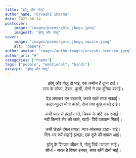```yaml
---
title: "झोगू और गोलू"
author_name: "Urvashi Sharma"
date: 2022-06-14
postcover:
    image: "images/poems/golu_jhogu.jpeg"
    imagealt: "झोगू और गोलू"
cover:
    image: "images/poems/golu_jhogu_square.jpeg"
    alt: "papers."
author_avatar: "images/authorimages/urvashi_hrensko.jpeg"
author_url: "#"
categories: ["Poems"]
tags: ["people", "emotional", "hindi"]
excerpt: "झोगू और गोलू"
---
```

<center>

झोगू और गोलू दो भाई, एक कमीज है दूजा टाई।<br>
लगा के सोफा, टेबल, कुर्सी, दोनों ने एक दुनिया बसाई।

पेड़ लगाकर मन बहलाते, करते रहते साफ सफाई।<br>
उल्टा-पुल्टा योगा करते, रोज नया कुछ करते ट्राई।

कभी प्यार से हंसते-गाते, चिपक के बांटे एक रजाई।<br>
नदी किनारे सैर को जाते, खायें- पियें पकवान मिठाई।

कभी छेड़ते दंगल तगड़ा, प्यार-मोहब्बत टाटा- बाई।<br>
दिन-भर करें लड़ाई झगड़ा, एक दूजे की शामत आई।

झोगू के सिम्पल जीवन में, गोलू मिर्च-मसाला लाई।<br>
सीधा - सरल है रिश्ता इनका, साथ रहेंगें दोनो भाई।

</center>